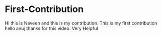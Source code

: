 # First-Contribution
Hi this is Naveen and this is my contribution.
This is my first contribution
hello anuj thanks for this video. Very Helpful
